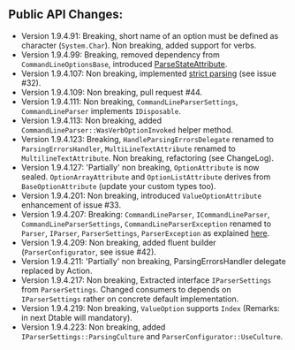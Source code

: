 Public API Changes:
---
  - Version 1.9.4.91: Breaking, short name of an option must be defined as character (``System.Char``). Non breaking, added support for verbs.
  - Version 1.9.4.99: Breaking, removed dependency from ``CommandLineOptionsBase``, introduced [ParseStateAttribute](https://github.com/gsscoder/commandline/blob/master/src/sample/Program.cs).
  - Version 1.9.4.107: Non breaking, implemented [strict parsing](https://github.com/gsscoder/commandline/blob/master/src/tests/Parser/StrictFixture.cs) (see issue #32).
  - Version 1.9.4.109: Non breaking, pull request #44.
  - Version 1.9.4.111: Non breaking, ``CommandLineParserSettings``, ``CommandLineParser`` implements ``IDisposable``.
  - Version 1.9.4.113: Non breaking, added ``CommandLineParser::WasVerbOptionInvoked`` helper method.
  - Version 1.9.4.123: Breaking, ``HandleParsingErrorsDelegate`` renamed to ``ParsingErrorsHandler``, ``MultiLineTextAttribute`` renamed to ``MultilineTextAttribute``. Non breaking, refactoring (see ChangeLog).
  - Version 1.9.4.127: 'Partially' non breaking, ``OptionAttribute`` is now sealed. ``OptionArrayAttribute`` and ``OptionListAttribute`` derives from ``BaseOptionAttribute`` (update your custom types too).
  - Version 1.9.4.201: Non breaking, introduced ``ValueOptionAttribute`` enhancement of issue #33.
  - Version 1.9.4.207: Breaking: ``CommandLineParser``, ``ICommandLineParser``, ``CommandLineParserSettings``, ``CommandLineParserException`` renamed to ``Parser``, ``IParser``, ``ParserSettings``, ``ParserException`` as explained [here](https://github.com/gsscoder/commandline/issues/48).
  - Version 1.9.4.209: Non breaking, added fluent builder (``ParserConfigurator``, see issue #42).
  - Version 1.9.4.211: 'Partially' non breaking, ParsingErrorsHandler delegate replaced by Action<HelpText>.
  - Version 1.9.4.217: Non breaking, Extracted interface ``IParserSettings`` from ``ParserSettings``. Changed consumers to depends on ``IParserSettings`` rather on concrete default implementation.
  - Version 1.9.4.219: Non breaking, ``ValueOption`` supports ``Index`` (Remarks: in next Dtable will mandatory).
  - Version 1.9.4.223: Non breaking, added ``IParserSettings::ParsingCulture`` and ``ParserConfigurator::UseCulture``.
